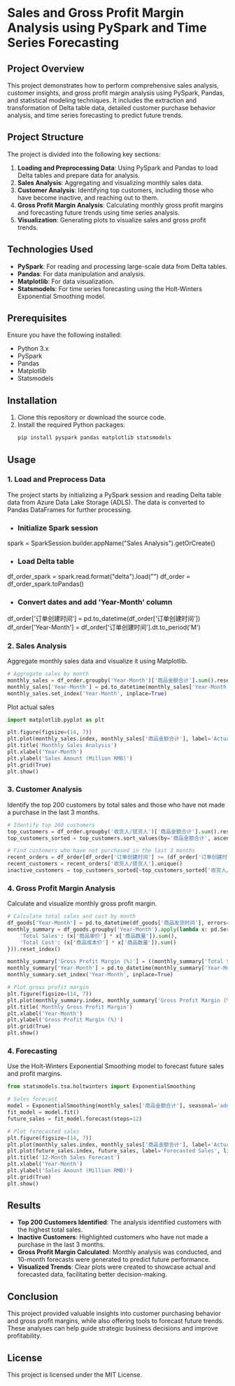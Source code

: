 # Sales and Gross Profit Margin Analysis using PySpark and Time Series Forecasting

## Project Overview
This project demonstrates how to perform comprehensive sales analysis, customer insights, and gross profit margin analysis using PySpark, Pandas, and statistical modeling techniques. It includes the extraction and transformation of Delta table data, detailed customer purchase behavior analysis, and time series forecasting to predict future trends.

## Project Structure
The project is divided into the following key sections:
1. **Loading and Preprocessing Data**: Using PySpark and Pandas to load Delta tables and prepare data for analysis.
2. **Sales Analysis**: Aggregating and visualizing monthly sales data.
3. **Customer Analysis**: Identifying top customers, including those who have become inactive, and reaching out to them.
4. **Gross Profit Margin Analysis**: Calculating monthly gross profit margins and forecasting future trends using time series analysis.
5. **Visualization**: Generating plots to visualize sales and gross profit trends.

## Technologies Used
- **PySpark**: For reading and processing large-scale data from Delta tables.
- **Pandas**: For data manipulation and analysis.
- **Matplotlib**: For data visualization.
- **Statsmodels**: For time series forecasting using the Holt-Winters Exponential Smoothing model.

## Prerequisites
Ensure you have the following installed:
- Python 3.x
- PySpark
- Pandas
- Matplotlib
- Statsmodels

## Installation
1. Clone this repository or download the source code.
2. Install the required Python packages:
   ```bash
   pip install pyspark pandas matplotlib statsmodels
   
## Usage

### 1. Load and Preprocess Data
The project starts by initializing a PySpark session and reading Delta table data from Azure Data Lake Storage (ADLS). The data is converted to Pandas DataFrames for further processing.


- ### Initialize Spark session
spark = SparkSession.builder.appName("Sales Analysis").getOrCreate()

- ### Load Delta table
df_order_spark = spark.read.format("delta").load("<your-delta-table-path>")
df_order = df_order_spark.toPandas()

- ### Convert dates and add 'Year-Month' column
df_order['订单创建时间'] = pd.to_datetime(df_order['订单创建时间'])
df_order['Year-Month'] = df_order['订单创建时间'].dt.to_period('M')

### 2. Sales Analysis
Aggregate monthly sales data and visualize it using Matplotlib.

```python
# Aggregate sales by month
monthly_sales = df_order.groupby('Year-Month')['商品金额合计'].sum().reset_index()
monthly_sales['Year-Month'] = pd.to_datetime(monthly_sales['Year-Month'].astype(str))
monthly_sales.set_index('Year-Month', inplace=True)
```
Plot actual sales
```python
import matplotlib.pyplot as plt

plt.figure(figsize=(14, 7))
plt.plot(monthly_sales.index, monthly_sales['商品金额合计'], label='Actual Sales', color='blue')
plt.title('Monthly Sales Analysis')
plt.xlabel('Year-Month')
plt.ylabel('Sales Amount (Million RMB)')
plt.grid(True)
plt.show()
```
### 3. Customer Analysis
Identify the top 200 customers by total sales and those who have not made a purchase in the last 3 months.

```python
# Identify top 200 customers
top_customers = df_order.groupby('收货人/提货人')['商品金额合计'].sum().reset_index()
top_customers_sorted = top_customers.sort_values(by='商品金额合计', ascending=False).head(200)

# Find customers who have not purchased in the last 3 months
recent_orders = df_order[df_order['订单创建时间'] >= (df_order['订单创建时间'].max() - pd.DateOffset(months=3))]
recent_customers = recent_orders['收货人/提货人'].unique()
inactive_customers = top_customers_sorted[~top_customers_sorted['收货人/提货人'].isin(recent_customers)]
```

### 4. Gross Profit Margin Analysis
Calculate and visualize monthly gross profit margin.

```python
# Calculate total sales and cost by month
df_goods['Year-Month'] = pd.to_datetime(df_goods['商品发货时间'], errors='coerce').dt.to_period('M')
monthly_summary = df_goods.groupby('Year-Month').apply(lambda x: pd.Series({
    'Total Sales': (x['商品单价'] * x['商品数量']).sum(),
    'Total Cost': (x['商品成本价'] * x['商品数量']).sum()
})).reset_index()

monthly_summary['Gross Profit Margin (%)'] = ((monthly_summary['Total Sales'] - monthly_summary['Total Cost']) / monthly_summary['Total Sales']) * 100
monthly_summary['Year-Month'] = pd.to_datetime(monthly_summary['Year-Month'].astype(str))
monthly_summary.set_index('Year-Month', inplace=True)

# Plot gross profit margin
plt.figure(figsize=(14, 7))
plt.plot(monthly_summary.index, monthly_summary['Gross Profit Margin (%)'], label='Gross Profit Margin', color='blue')
plt.title('Monthly Gross Profit Margin')
plt.xlabel('Year-Month')
plt.ylabel('Gross Profit Margin (%)')
plt.grid(True)
plt.show()
```

### 4. Forecasting
Use the Holt-Winters Exponential Smoothing model to forecast future sales and profit margins.

```python
from statsmodels.tsa.holtwinters import ExponentialSmoothing

# Sales forecast
model = ExponentialSmoothing(monthly_sales['商品金额合计'], seasonal='add', seasonal_periods=12)
fit_model = model.fit()
future_sales = fit_model.forecast(steps=12)

# Plot forecasted sales
plt.figure(figsize=(14, 7))
plt.plot(monthly_sales.index, monthly_sales['商品金额合计'], label='Actual Sales', color='blue')
plt.plot(future_sales.index, future_sales, label='Forecasted Sales', linestyle='--', color='red')
plt.title('12-Month Sales Forecast')
plt.xlabel('Year-Month')
plt.ylabel('Sales Amount (Million RMB)')
plt.grid(True)
plt.show()
```

## Results
- **Top 200 Customers Identified**: The analysis identified customers with the highest total sales.
- **Inactive Customers**: Highlighted customers who have not made a purchase in the last 3 months.
- **Gross Profit Margin Calculated**: Monthly analysis was conducted, and 10-month forecasts were generated to predict future performance.
- **Visualized Trends**: Clear plots were created to showcase actual and forecasted data, facilitating better decision-making.

## Conclusion
This project provided valuable insights into customer purchasing behavior and gross profit margins, while also offering tools to forecast future trends. These analyses can help guide strategic business decisions and improve profitability.

## License
This project is licensed under the MIT License.


